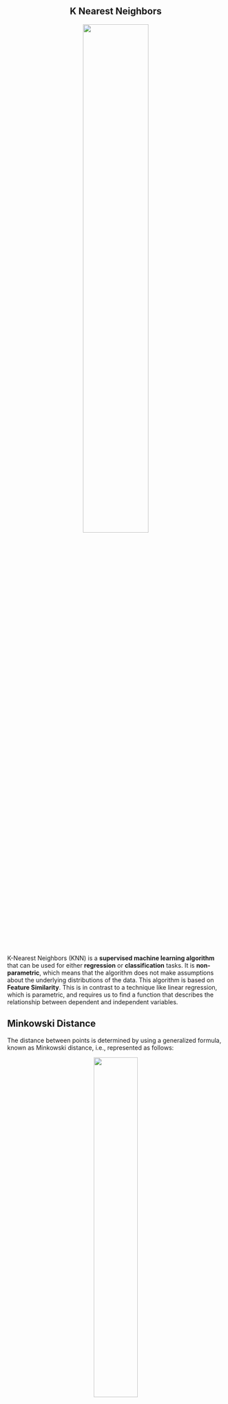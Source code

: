 <h2 align="center"> K Nearest Neighbors </h2>

<p align="center">
  <img src="https://miro.medium.com/max/1080/0*49s1xDlDKDsn55xa.gif" height=55% width=55% />
</p>

K-Nearest Neighbors (KNN) is a **supervised machine learning algorithm** that can be used for either **regression** or **classification** tasks. It is **non-parametric**, which means that the algorithm does not make assumptions about the underlying distributions of the data. This algorithm is based on **Feature Similarity**. This is in contrast to a technique like linear regression, which is parametric, and requires us to find a function that describes the relationship between dependent and independent variables.

<h2> Minkowski Distance</h2>

The distance between points is determined by using a generalized formula, known as Minkowski distance, i.e., represented as follows:

<p align="center">
<img src="https://miro.medium.com/max/1000/1*nxGbicBE1MSV4LbBFueJvg.png" height=45% width=45% style="text-align:center;">
</p>

*where X and Y are data points, n is the number of dimensions, and p is the Minkowski power parameter.*

When **p=1**, the distance is known at the **Manhattan (or Taxicab) distance**, and when **p=2** the distance is known as the **Euclidean distance**. 


